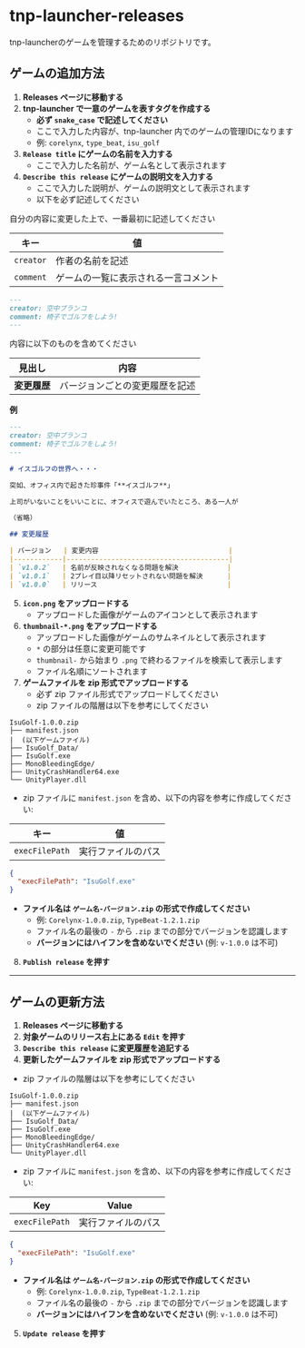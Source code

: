 # tnp-launcher-releases

tnp-launcherのゲームを管理するためのリポジトリです。

## ゲームの追加方法

1. **Releases ページに移動する**
2. **tnp-launcher で一意のゲームを表すタグを作成する**
   - **必ず `snake_case` で記述してください**
   - ここで入力した内容が、tnp-launcher 内でのゲームの管理IDになります
   - 例: `corelynx`, `type_beat`, `isu_golf`
3. **`Release title` にゲームの名前を入力する**
   - ここで入力した名前が、ゲーム名として表示されます
4. **`Describe this release` にゲームの説明文を入力する**
   - ここで入力した説明が、ゲームの説明文として表示されます
   - 以下を必ず記述してください

自分の内容に変更した上で、一番最初に記述してください

| キー         | 値                             |
|-------------|--------------------------------|
| `creator`   | 作者の名前を記述                  |
| `comment`   | ゲームの一覧に表示される一言コメント |

```md
---
creator: 空中ブランコ
comment: 椅子でゴルフをしよう!
---
```

内容に以下のものを含めてください
    
| 見出し       | 内容                      |
|-------------|--------------------------|
| **変更履歴** | バージョンごとの変更履歴を記述 |

**例**

```md
---
creator: 空中ブランコ
comment: 椅子でゴルフをしよう!
---

# イスゴルフの世界へ・・・

突如、オフィス内で起きた珍事件「**イスゴルフ**」

上司がいないことをいいことに、オフィスで遊んでいたところ、ある一人が

（省略）

## 変更履歴

| バージョン   | 変更内容                                |
|------------|----------------------------------------|
| `v1.0.2`   | 名前が反映されなくなる問題を解決            |
| `v1.0.1`   | 2プレイ目以降リセットされない問題を解決      |
| `v1.0.0`   | リリース                                |
```

5. **`icon.png` をアップロードする**
   - アップロードした画像がゲームのアイコンとして表示されます
6. **`thumbnail-*.png` をアップロードする**
   - アップロードした画像がゲームのサムネイルとして表示されます
   - `*` の部分は任意に変更可能です
   - `thumbnail-` から始まり `.png` で終わるファイルを検索して表示します
   - ファイル名順にソートされます
7. **ゲームファイルを zip 形式でアップロードする**
   - 必ず zip ファイル形式でアップロードしてください
   - zip ファイルの階層は以下を参考にしてください
```
IsuGolf-1.0.0.zip
├── manifest.json
|  (以下ゲームファイル)
├── IsuGolf_Data/
├── IsuGolf.exe
├── MonoBleedingEdge/
├── UnityCrashHandler64.exe
└── UnityPlayer.dll
```
   - zip ファイルに `manifest.json` を含め、以下の内容を参考に作成してください:

| キー        | 値                  |
|------------|---------------------|
| `execFilePath` | 実行ファイルのパス     |

```json
{
  "execFilePath": "IsuGolf.exe"
}
```

   - **ファイル名は `ゲーム名-バージョン.zip` の形式で作成してください**
     - 例: `Corelynx-1.0.0.zip`, `TypeBeat-1.2.1.zip`
     - ファイル名の最後の `-` から `.zip` までの部分でバージョンを認識します
     - **バージョンにはハイフンを含めないでください** (例: `v-1.0.0` は不可)
8. **`Publish release` を押す**

---

## ゲームの更新方法

1. **Releases ページに移動する**
2. **対象ゲームのリリース右上にある `Edit` を押す**
3. **`Describe this release` に変更履歴を追記する**
4. **更新したゲームファイルを zip 形式でアップロードする**
  - zip ファイルの階層は以下を参考にしてください
```
IsuGolf-1.0.0.zip
├── manifest.json
|  (以下ゲームファイル)
├── IsuGolf_Data/
├── IsuGolf.exe
├── MonoBleedingEdge/
├── UnityCrashHandler64.exe
└── UnityPlayer.dll
```
   - zip ファイルに `manifest.json` を含め、以下の内容を参考に作成してください:

| Key        | Value               |
|------------|---------------------|
| `execFilePath` | 実行ファイルのパス |

```json
{
  "execFilePath": "IsuGolf.exe"
}
```

   - **ファイル名は `ゲーム名-バージョン.zip` の形式で作成してください**
     - 例: `Corelynx-1.0.0.zip`, `TypeBeat-1.2.1.zip`
     - ファイル名の最後の `-` から `.zip` までの部分でバージョンを認識します
     - **バージョンにはハイフンを含めないでください** (例: `v-1.0.0` は不可)
5. **`Update release` を押す**
